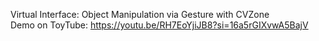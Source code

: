 Virtual Interface: Object Manipulation via Gesture with CVZone<br>
Demo on ToyTube: https://youtu.be/RH7EoYjiJB8?si=16a5rGIXvwA5BajV
